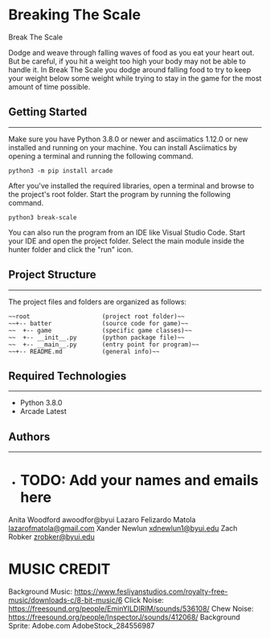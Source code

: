# Breaking The Scale
Break The Scale

Dodge and weave through falling waves of food as you eat your heart out. But be careful, if you hit a weight too high your body may not be able to handle it.
In Break The Scale you dodge around falling food to try to keep your weight below some weight while trying to stay in the game for the most amount of time possible.

## Getting Started
---
Make sure you have Python 3.8.0 or newer and asciimatics 1.12.0 or new installed 
and running on your machine. You can install Asciimatics by opening a terminal 
and running the following command.
```
python3 -m pip install arcade
```
After you've installed the required libraries, open a terminal and browse to the 
project's root folder. Start the program by running the following command.
```
python3 break-scale
```
You can also run the program from an IDE like Visual Studio Code. Start your IDE 
and open the project folder. Select the main module inside the hunter folder and 
click the "run" icon.

## Project Structure
---
The project files and folders are organized as follows:
```
~~root                    (project root folder)~~
~~+-- batter              (source code for game)~~
~~  +-- game              (specific game classes)~~
~~  +-- __init__.py       (python package file)~~
~~  +-- __main__.py       (entry point for program)~~
~~+-- README.md           (general info)~~
```

## Required Technologies
---
* Python 3.8.0
* Arcade Latest

## Authors
---
* # TODO: Add your names and emails here
Anita Woodford          awoodfor@byui
Lazaro Felizardo Matola lazarofmatola@gmail.com
Xander Newlun           xdnewlun1@byui.edu
Zach Robker             zrobker@byui.edu

# MUSIC CREDIT
Background Music: https://www.fesliyanstudios.com/royalty-free-music/downloads-c/8-bit-music/6
Click Noise: https://freesound.org/people/EminYILDIRIM/sounds/536108/
Chew Noise: https://freesound.org/people/InspectorJ/sounds/412068/
Background Sprite: Adobe.com AdobeStock_284556987
